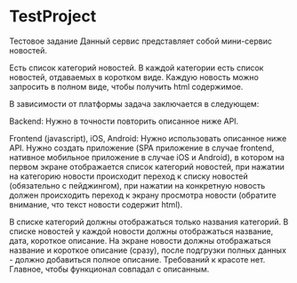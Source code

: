 # TestProject

Тестовое задание
Данный сервис представляет собой мини-сервис новостей.

Есть список категорий новостей.
В каждой категории есть список новостей, отдаваемых в коротком виде.
Каждую новость можно запросить в полном виде, чтобы получить html содержимое.

В зависимости от платформы задача заключается в следующем:

Backend:
Нужно в точности повторить описанное ниже API.

Frontend (javascript), iOS, Android:
Нужно использовать описанное ниже API.
Нужно создать приложение (SPA приложение в случае frontend, нативное мобильное приложение в случае iOS и Android), в котором на первом экране отображается список категорий новостей, при нажатии на категорию новости происходит переход к списку новостей (обязательно с пейджингом), при нажатии на конкретную новость должен происходить переход к экрану просмотра новости (обратите внимание, что текст новости содержит html).

В списке категорий должны отображаться только названия категорий.
В списке новостей у каждой новости должны отображаться название, дата, короткое описание.
На экране новости должны отображаться название и короткое описание (сразу), после подгрузки полных данных - должно добавиться полное описание.
Требований к красоте нет. Главное, чтобы функционал совпадал с описанным.
